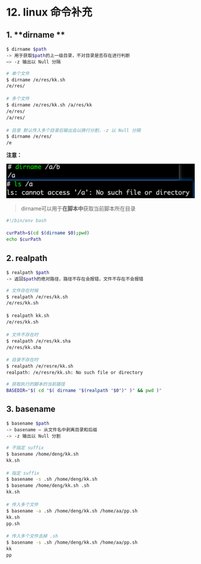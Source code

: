 # 12. linux 命令补充

## 1. **dirname **

```bash
$ dirname $path
-> 用于获取$path的上一级目录，不对目录是否存在进行判断
—> -z 输出以 Null 分隔
```



```bash
# 单个文件
$ dirname /e/res/kk.sh
/e/res/

# 多个文件
$ dirname /e/res/kk.sh /a/res/kk
/e/res/
/a/res/

# 目录 默认传入多个目录后输出会以换行分割，-z 以 Null 分隔
$ dirname /e/res/
/e
```

**注意：**

![image-20240715224329508](assets/image-20240715224329508.png)

> dirname可以用于**在脚本中**获取当前脚本所在目录

```bash
#!/bin/env bash

curPath=$(cd $(dirname $0);pwd)
echo $curPath
```

## 2. **realpath**

```bash
$ realpath $path
-> 返回$path的绝对路径，路径不存在会报错，文件不存在不会报错
```



```bash
# 文件存在时候
$ realpath /e/res/kk.sh
/e/res/kk.sh

$ realpath kk.sh
/e/res/kk.sh

# 文件不存在时
$ realpath /e/res/kk.sha
/e/res/kk.sha

# 目录不存在时
$ realpath /e/resre/kk.sh
realpath: /e/resre/kk.sh: No such file or directory
```



```bash
# 获取执行的脚本的当前路径
BASEDIR="$( cd "$( dirname "$(realpath "$0")" )" && pwd )"
```

## 3. basename

```bash
$ basename $path
-> basename – 从文件名中剥离目录和后缀
-> -z 输出以 Null 分割
```



```bash
# 不指定 suffix
$ basename /home/deng/kk.sh
kk.sh

# 指定 suffix
$ basename -s .sh /home/deng/kk.sh
$ basename /home/deng/kk.sh .sh
kk.sh

# 传入多个文件
$ basename -a .sh /home/deng/kk.sh /home/aa/pp.sh
kk.sh
pp.sh

# 传入多个文件去掉 .sh
$ basename -s .sh /home/deng/kk.sh /home/aa/pp.sh
kk
pp
```


